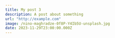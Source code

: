 ```yaml
---
title: My post 3
description: A post about something
url: "http://example.com"
image: /nino-maghradze-0f8P-Y4Ib5U-unsplash.jpg
date: 2023-11-29T23:00:00.000Z
---
```

